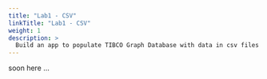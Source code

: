 ```yaml
---
title: "Lab1 - CSV"
linkTitle: "Lab1 - CSV"
weight: 1
description: >
  Build an app to populate TIBCO Graph Database with data in csv files
---
```


soon here ...